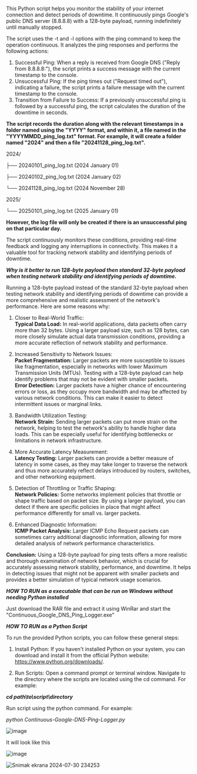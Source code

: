 This Python script helps you monitor the stability of your internet connection and detect periods of downtime. It continuously pings Google's public DNS server (8.8.8.8) with a 128-byte payload, running indefinitely until manually stopped.

The script uses the -t and -l options with the ping command to keep the operation continuous. It analyzes the ping responses and performs the following actions:

1. Successful Ping: When a reply is received from Google DNS ("Reply from 8.8.8.8:"), the script prints a success message with the current timestamp to the console.
2. Unsuccessful Ping: If the ping times out ("Request timed out"), indicating a failure, the script prints a failure message with the current timestamp to the console.
3. Transition from Failure to Success: If a previously unsuccessful ping is followed by a successful ping, the script calculates the duration of the downtime in seconds.

**The script records the duration along with the relevant timestamps in a folder named using the "YYYY" format, and within it, a file named in the "YYYYMMDD_ping_log.txt" format. For example, it will create a folder named "2024" and then a file "20241128_ping_log.txt".**

2024/

  ├── 20240101_ping_log.txt    (2024 January 01) 

  ├── 20240102_ping_log.txt    (2024 January 02)  

  └── 20241128_ping_log.txt    (2024 November 28)

2025/

  └── 20250101_ping_log.txt    (2025 January 01)

**However, the log file will only be created if there is an unsuccessful ping on that particular day.**


The script continuously monitors these conditions, providing real-time feedback and logging any interruptions in connectivity. This makes it a valuable tool for tracking network stability and identifying periods of downtime.


***Why is it better to run 128-byte payload then standard 32-byte payload when testing network stability and identifying periods of downtime.***

Running a 128-byte payload instead of the standard 32-byte payload when testing network stability and identifying periods of downtime can provide a more comprehensive and realistic assessment of the network's performance. Here are some reasons why:
1. Closer to Real-World Traffic:     
**Typical Data Load:** In real-world applications, data packets often carry more than 32 bytes. Using a larger payload size, such as 128 bytes, can more closely simulate actual data transmission conditions, providing a more accurate reflection of network stability and performance.

2. Increased Sensitivity to Network Issues:     
**Packet Fragmentation:** Larger packets are more susceptible to issues like fragmentation, especially in networks with lower Maximum Transmission Units (MTUs). Testing with a 128-byte payload can help identify problems that may not be evident with smaller packets.  
**Error Detection:** Larger packets have a higher chance of encountering errors or loss, as they occupy more bandwidth and may be affected by various network conditions. This can make it easier to detect intermittent issues or marginal links.

3. Bandwidth Utilization Testing:     
**Network Strain:** Sending larger packets can put more strain on the network, helping to test the network's ability to handle higher data loads. This can be especially useful for identifying bottlenecks or limitations in network infrastructure.

4. More Accurate Latency Measurement:     
**Latency Testing:** Larger packets can provide a better measure of latency in some cases, as they may take longer to traverse the network and thus more accurately reflect delays introduced by routers, switches, and other networking equipment.

5. Detection of Throttling or Traffic Shaping:     
**Network Policies:** Some networks implement policies that throttle or shape traffic based on packet size. By using a larger payload, you can detect if there are specific policies in place that might affect performance differently for small vs. larger packets.

6. Enhanced Diagnostic Information:     
**ICMP Packet Analysis:** Larger ICMP Echo Request packets can sometimes carry additional diagnostic information, allowing for more detailed analysis of network performance characteristics.

**Conclusion:**
Using a 128-byte payload for ping tests offers a more realistic and thorough examination of network behavior, which is crucial for accurately assessing network stability, performance, and downtime. It helps in detecting issues that might not be apparent with smaller packets and provides a better simulation of typical network usage scenarios.

***HOW TO RUN as a executable that can be run on Windows without needing Python installed***

Just download the RAR file and extract it using WinRar and start the "Continuous_Google_DNS_Ping_Logger.exe"



***HOW TO RUN as a Python Script***

To run the provided Python scripts, you can follow these general steps:

1. Install Python:
If you haven't installed Python on your system, you can download and install it from the official Python website: https://www.python.org/downloads/.


2. Run Scripts:
Open a command prompt or terminal window.
Navigate to the directory where the scripts are located using the cd command. For example:

***cd path\to\script\directory***

Run script using the python command. For example:

*python Continuous-Google-DNS-Ping-Logger.py*

![image](https://github.com/radenko98/Continuous-Google-DNS-Ping-Logger/assets/22021972/f28a6887-ddc4-4ca7-8dfd-8b846723db9b)

It will look like this

![image](https://github.com/radenko98/Continuous-Google-DNS-Ping-Logger/assets/22021972/f04ab2ad-d3aa-4e12-98b6-34eedadfadf2)


![Snimak ekrana 2024-07-30 234253](https://github.com/user-attachments/assets/315ef91a-86c4-4db3-8696-341592ba9928)



